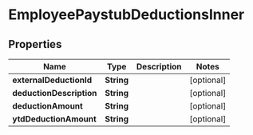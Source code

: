 

# EmployeePaystubDeductionsInner


## Properties

| Name | Type | Description | Notes |
|------------ | ------------- | ------------- | -------------|
|**externalDeductionId** | **String** |  |  [optional] |
|**deductionDescription** | **String** |  |  [optional] |
|**deductionAmount** | **String** |  |  [optional] |
|**ytdDeductionAmount** | **String** |  |  [optional] |



